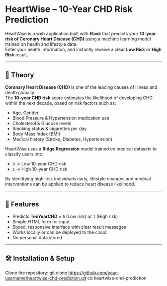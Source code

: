 # HeartWise – 10-Year CHD Risk Prediction

HeartWise is a web application built with **Flask** that predicts your **10-year risk of Coronary Heart Disease (CHD)** using a machine learning model trained on health and lifestyle data.  
Enter your health information, and instantly receive a clear **Low Risk** or **High Risk** result.

---

## 📖 Theory

**Coronary Heart Disease (CHD)** is one of the leading causes of illness and death globally.  
The **10-year CHD risk** score estimates the likelihood of developing CHD within the next decade, based on risk factors such as:

- Age, Gender  
- Blood Pressure & Hypertension medication use  
- Cholesterol & Glucose levels  
- Smoking status & cigarettes per day  
- Body Mass Index (BMI)  
- Medical history (Stroke, Diabetes, Hypertension)  

HeartWise uses a **Ridge Regression** model trained on medical datasets to classify users into:
- `0` → Low 10-year CHD risk  
- `1` → High 10-year CHD risk  

By identifying high-risk individuals early, lifestyle changes and medical interventions can be applied to reduce heart disease likelihood.

---

## 🚀 Features

- Predicts **TenYearCHD** = `0` (Low risk) or `1` (High risk)  
- Simple HTML form for input  
- Styled, responsive interface with clear result messages  
- Works locally or can be deployed to the cloud  
- No personal data stored

---

## 🛠️ Installation & Setup

Clone the repository:
git clone https://github.com/your-username/heartwise-chd-prediction.git
cd heartwise-chd-prediction
